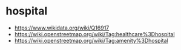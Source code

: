 # hospital
- https://www.wikidata.org/wiki/Q16917
- https://wiki.openstreetmap.org/wiki/Tag:healthcare%3Dhospital
- https://wiki.openstreetmap.org/wiki/Tag:amenity%3Dhospital